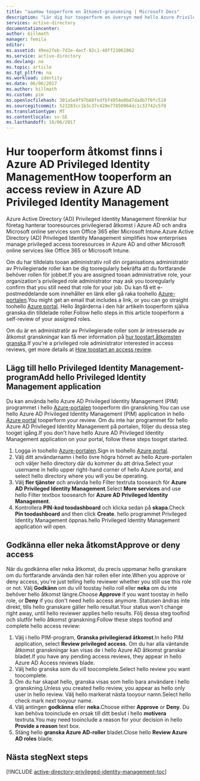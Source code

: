 ```yaml
---
title: "aaaHow tooperform en åtkomst-granskning | Microsoft Docs"
description: "Lär dig hur tooperform en översyn med hello Azure Privileged Identity Management-program."
services: active-directory
documentationcenter: 
author: billmath
manager: femila
editor: 
ms.assetid: 49ee2feb-7d2e-4acf-82c1-40ff23062862
ms.service: active-directory
ms.devlang: na
ms.topic: article
ms.tgt_pltfrm: na
ms.workload: identity
ms.date: 06/06/2017
ms.author: billmath
ms.custom: pim
ms.openlocfilehash: 301a5e9f97b68fedfbf4954e0bd7dadb7f0fc510
ms.sourcegitcommit: 523283cc1b3c37c428e77850964dc1c33742c5f0
ms.translationtype: MT
ms.contentlocale: sv-SE
ms.lasthandoff: 10/06/2017
---
```

# <a name="how-tooperform-an-access-review-in-azure-ad-privileged-identity-management"></a><span data-ttu-id="e09ed-103">Hur tooperform åtkomst finns i Azure AD Privileged Identity Management</span><span class="sxs-lookup"><span data-stu-id="e09ed-103">How tooperform an access review in Azure AD Privileged Identity Management</span></span>
<span data-ttu-id="e09ed-104">Azure Active Directory (AD) Privileged Identity Management förenklar hur företag hanterar tooresources privilegierad åtkomst i Azure AD och andra Microsoft online services som Office 365 eller Microsoft Intune.</span><span class="sxs-lookup"><span data-stu-id="e09ed-104">Azure Active Directory (AD) Privileged Identity Management simplifies how enterprises manage privileged access tooresources in Azure AD and other Microsoft online services like Office 365 or Microsoft Intune.</span></span>  

<span data-ttu-id="e09ed-105">Om du har tilldelats tooan administrativ roll din organisations administratör av Privilegierade roller kan be dig tooregularly bekräfta att du fortfarande behöver rollen för jobbet.</span><span class="sxs-lookup"><span data-stu-id="e09ed-105">If you are assigned tooan administrative role, your organization's privileged role administrator may ask you tooregularly confirm that you still need that role for your job.</span></span> <span data-ttu-id="e09ed-106">Du kan få ett e-postmeddelande som innehåller en länk eller gå raka toohello [Azure-portalen](https://portal.azure.com).</span><span class="sxs-lookup"><span data-stu-id="e09ed-106">You might get an email that includes a link, or you can go straight toohello [Azure portal](https://portal.azure.com).</span></span> <span data-ttu-id="e09ed-107">Hello åtgärderna i den här artikeln tooperform själva granska din tilldelade roller.</span><span class="sxs-lookup"><span data-stu-id="e09ed-107">Follow hello steps in this article tooperform a self-review of your assigned roles.</span></span>

<span data-ttu-id="e09ed-108">Om du är en administratör av Privilegierade roller som är intresserade av åtkomst granskningar kan få mer information på [hur toostart åtkomsten granska](active-directory-privileged-identity-management-how-to-start-security-review.md).</span><span class="sxs-lookup"><span data-stu-id="e09ed-108">If you're a privileged role administrator interested in access reviews, get more details at [How toostart an access review](active-directory-privileged-identity-management-how-to-start-security-review.md).</span></span>

## <a name="add-hello-privileged-identity-management-application"></a><span data-ttu-id="e09ed-109">Lägg till hello Privileged Identity Management-program</span><span class="sxs-lookup"><span data-stu-id="e09ed-109">Add hello Privileged Identity Management application</span></span>
<span data-ttu-id="e09ed-110">Du kan använda hello Azure AD Privileged Identity Management (PIM) programmet i hello [Azure-portalen](https://portal.azure.com/) tooperform din granskning.</span><span class="sxs-lookup"><span data-stu-id="e09ed-110">You can use hello Azure AD Privileged Identity Management (PIM) application in hello [Azure portal](https://portal.azure.com/) tooperform your review.</span></span>  <span data-ttu-id="e09ed-111">Om du inte har programmet för hello Azure AD Privileged Identity Management på portalen, följer du dessa steg tooget igång.</span><span class="sxs-lookup"><span data-stu-id="e09ed-111">If you don't have hello Azure AD Privileged Identity Management application on your portal, follow these steps tooget started.</span></span>

1. <span data-ttu-id="e09ed-112">Logga in toohello [Azure-portalen](https://portal.azure.com/).</span><span class="sxs-lookup"><span data-stu-id="e09ed-112">Sign in toohello [Azure portal](https://portal.azure.com/).</span></span>
2. <span data-ttu-id="e09ed-113">Välj ditt användarnamn i hello övre högra hörnet av hello Azure-portalen och väljer hello directory där du kommer du att driva.</span><span class="sxs-lookup"><span data-stu-id="e09ed-113">Select your username in hello upper right-hand corner of hello Azure portal, and select hello directory where you will you be operating.</span></span>
3. <span data-ttu-id="e09ed-114">Välj **fler tjänster** och använda hello Filter textruta toosearch för **Azure AD Privileged Identity Management**.</span><span class="sxs-lookup"><span data-stu-id="e09ed-114">Select **More services** and use hello Filter textbox toosearch for **Azure AD Privileged Identity Management**.</span></span>
4. <span data-ttu-id="e09ed-115">Kontrollera **PIN-kod toodashboard** och klicka sedan på **skapa**.</span><span class="sxs-lookup"><span data-stu-id="e09ed-115">Check **Pin toodashboard** and then click **Create**.</span></span> <span data-ttu-id="e09ed-116">hello programmet Privileged Identity Management öppnas.</span><span class="sxs-lookup"><span data-stu-id="e09ed-116">hello Privileged Identity Management application will open.</span></span>

## <a name="approve-or-deny-access"></a><span data-ttu-id="e09ed-117">Godkänna eller neka åtkomst</span><span class="sxs-lookup"><span data-stu-id="e09ed-117">Approve or deny access</span></span>
<span data-ttu-id="e09ed-118">När du godkänna eller neka åtkomst, du precis uppmanar hello granskare om du fortfarande använda den här rollen eller inte.</span><span class="sxs-lookup"><span data-stu-id="e09ed-118">When you approve or deny access, you're just telling hello reviewer whether you still use this role or not.</span></span> <span data-ttu-id="e09ed-119">Välj **Godkänn** om du vill toostay hello roll eller **neka** om du inte behöver hello åtkomst längre.</span><span class="sxs-lookup"><span data-stu-id="e09ed-119">Choose **Approve** if you want toostay in hello role, or **Deny** if you don't need hello access anymore.</span></span> <span data-ttu-id="e09ed-120">Statusen ändras inte direkt, tills hello granskare gäller hello resultat.</span><span class="sxs-lookup"><span data-stu-id="e09ed-120">Your status won't change right away, until hello reviewer applies hello results.</span></span>
<span data-ttu-id="e09ed-121">Följ dessa steg toofind och slutför hello åtkomst granskning:</span><span class="sxs-lookup"><span data-stu-id="e09ed-121">Follow these steps toofind and complete hello access review:</span></span>

1. <span data-ttu-id="e09ed-122">Välj i hello PIM-program, **Granska privilegierad åtkomst**.</span><span class="sxs-lookup"><span data-stu-id="e09ed-122">In hello PIM application, select **Review privileged access**.</span></span> <span data-ttu-id="e09ed-123">Om du har alla väntande åtkomst granskningar kan visas de i hello Azure AD åtkomst granskar bladet.</span><span class="sxs-lookup"><span data-stu-id="e09ed-123">If you have any pending access reviews, they appear in hello Azure AD Access reviews blade.</span></span>
2. <span data-ttu-id="e09ed-124">Välj hello granska som du vill toocomplete.</span><span class="sxs-lookup"><span data-stu-id="e09ed-124">Select hello review you want toocomplete.</span></span>
3. <span data-ttu-id="e09ed-125">Om du har skapat hello, granska visas som hello bara användare i hello granskning.</span><span class="sxs-lookup"><span data-stu-id="e09ed-125">Unless you created hello review, you appear as hello only user in hello review.</span></span> <span data-ttu-id="e09ed-126">Välj hello markerat nästa tooyour namn.</span><span class="sxs-lookup"><span data-stu-id="e09ed-126">Select hello check mark next tooyour name.</span></span>
4. <span data-ttu-id="e09ed-127">Välj antingen **godkänna** eller **neka**.</span><span class="sxs-lookup"><span data-stu-id="e09ed-127">Choose either **Approve** or **Deny**.</span></span> <span data-ttu-id="e09ed-128">Du kan behöva tooinclude en orsak till ditt beslut i hello **motivera** textruta.</span><span class="sxs-lookup"><span data-stu-id="e09ed-128">You may need tooinclude a reason for your decision in hello **Provide a reason** text box.</span></span>  
5. <span data-ttu-id="e09ed-129">Stäng hello **granska Azure AD-roller** bladet.</span><span class="sxs-lookup"><span data-stu-id="e09ed-129">Close hello **Review Azure AD roles** blade.</span></span>

<!--Every topic should have next steps and links toohello next logical set of content tookeep hello customer engaged-->
## <a name="next-steps"></a><span data-ttu-id="e09ed-130">Nästa steg</span><span class="sxs-lookup"><span data-stu-id="e09ed-130">Next steps</span></span>
[!INCLUDE [active-directory-privileged-identity-management-toc](../../includes/active-directory-privileged-identity-management-toc.md)]

<!--Image references-->

[1]: ./media/active-directory-privileged-identity-management-configure/PIM_EnablePim.png
